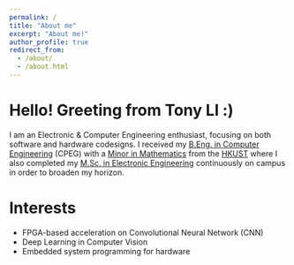 ```yaml
---
permalink: /
title: "About me"
excerpt: "About me!"
author_profile: true
redirect_from: 
  - /about/
  - /about.html
---
```


Hello! Greeting from Tony LI :)
=====
I am an Electronic & Computer Engineering enthusiast, focusing on both software and hardware codesigns. I received my [B.Eng. in Computer Engineering](https://cpeg.hkust.edu.hk/eng/programs/beng_4yr.html) (CPEG) with a [Minor in Mathematics](https://www.math.hkust.edu.hk/ug/minor.php) from the [HKUST](https://hkust.edu.hk/) where I also completed my [M.Sc. in Electronic Engineering](https://seng.hkust.edu.hk/academics/taught-postgraduate/msc-eleg) continuously on campus in order to broaden my horizon.





Interests
======
* FPGA-based acceleration on Convolutional Neural Network (CNN)
* Deep Learning in Computer Vision
* Embedded system programming for hardware
